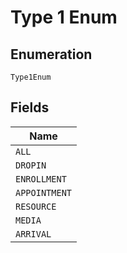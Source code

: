 
# Type 1 Enum

## Enumeration

`Type1Enum`

## Fields

| Name |
|  --- |
| `ALL` |
| `DROPIN` |
| `ENROLLMENT` |
| `APPOINTMENT` |
| `RESOURCE` |
| `MEDIA` |
| `ARRIVAL` |

